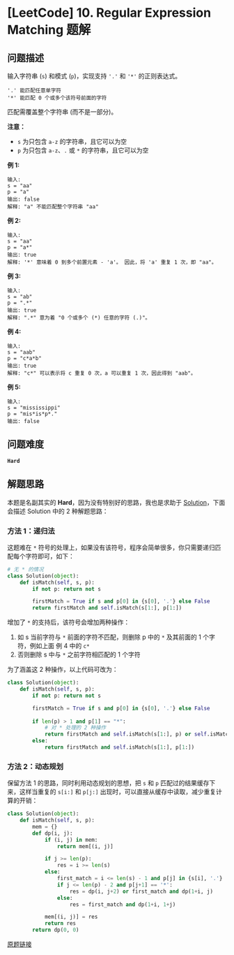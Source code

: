 # [LeetCode] 10. Regular Expression Matching 题解

## 问题描述

输入字符串 (`s`) 和模式 (`p`)，实现支持 `'.'` 和 `'*'` 的正则表达式。

```
'.' 能匹配任意单字符
'*' 能匹配 0 个或多个该符号前面的字符
```

匹配需覆盖整个字符串 (而不是一部分)。

**注意：**

- `s` 为只包含 `a-z` 的字符串，且它可以为空
- `p` 为只包含 `a-z`、`.` 或 `*` 的字符串，且它可以为空

**例 1:**

```
输入:
s = "aa"
p = "a"
输出: false
解释: "a" 不能匹配整个字符串 "aa"
```

**例 2:**

```
输入:
s = "aa"
p = "a*"
输出: true
解释: '*' 意味着 0 到多个前置元素 - 'a'。 因此，将 'a' 重复 1 次，即 "aa"。
```

**例 3:**

```
输入:
s = "ab"
p = ".*"
输出: true
解释: ".*" 意为着 "0 个或多个 (*) 任意的字符 (.)"。
```

**例 4:**

```
输入:
s = "aab"
p = "c*a*b"
输出: true
解释: "c*" 可以表示将 c 重复 0 次，a 可以重复 1 次，因此得到 "aab"。
```

**例 5:**

```
输入:
s = "mississippi"
p = "mis*is*p*."
输出: false
```

## 问题难度

**`Hard`**

## 解题思路

本题是名副其实的 **Hard**，因为没有特别好的思路，我也是求助于 [Solution](https://leetcode.com/problems/regular-expression-matching/solution/)，下面会描述 Solution 中的 2 种解题思路：

### 方法 1：递归法

这题难在 `*` 符号的处理上，如果没有该符号，程序会简单很多，你只需要递归匹配每个字符即可，如下：

```python
# 无 * 的情况
class Solution(object):
    def isMatch(self, s, p):
        if not p: return not s

        firstMatch = True if s and p[0] in {s[0], '.'} else False
        return firstMatch and self.isMatch(s[1:], p[1:])
```

增加了 `*` 的支持后，该符号会增加两种操作：

1. 如 s 当前字符与 `*` 前面的字符不匹配，则删除 p 中的 `*` 及其前面的 1 个字符，例如上面 例 4 中的 `c*`
2. 否则删除 s 中与 `*` 之前字符相匹配的 1 个字符

为了涵盖这 2 种操作，以上代码可改为：

```python
class Solution(object):
    def isMatch(self, s, p):
        if not p: return not s

        firstMatch = True if s and p[0] in {s[0], '.'} else False
        
        if len(p) > 1 and p[1] == "*":
            # 对 * 处理的 2 种操作
            return firstMatch and self.isMatch(s[1:], p) or self.isMatch(s, p[2:])
        else:        
            return firstMatch and self.isMatch(s[1:], p[1:])	
```

### 方法 2：动态规划

保留方法 1 的思路，同时利用动态规划的思想，把 `s` 和 `p` 匹配过的结果缓存下来，这样当重复的 `s[i:]` 和 `p[j:]` 出现时，可以直接从缓存中读取，减少重复计算的开销：

```python
class Solution(object):
    def isMatch(self, s, p):
        mem = {}
        def dp(i, j):
            if (i, j) in mem:
                return mem[(i, j)]

            if j >= len(p):
                res = i >= len(s)
            else:
                first_match = i <= len(s) - 1 and p[j] in {s[i], '.'}
                if j <= len(p) - 2 and p[j+1] == '*':
                    res = dp(i, j+2) or first_match and dp(1+i, j)
                else:
                    res = first_match and dp(1+i, 1+j)

            mem[(i, j)] = res
            return res
        return dp(0, 0)

```



[原题链接](https://leetcode.com/problems/regular-expression-matching/)